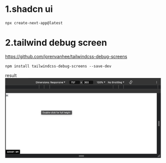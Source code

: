 # 1.shadcn ui

```
npx create-next-app@latest
```

# 2.tailwind debug screen
https://github.com/jorenvanhee/tailwindcss-debug-screens

```
npm install tailwindcss-debug-screens --save-dev
```


result
![alt text](/readme/image.png)